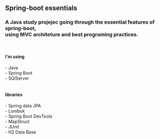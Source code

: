 <h2>Spring-boot essentials</h2>

<h3>A Java study projejec going through the essential features of spring-boot,<br>
using MVC architeture and best programing practices.</h3><br>

<h4>I'm using</h3>
- Java<br>
- Spring Boot<br>
- SQlServer<br>
<br>
<h4>libraries</h4>
- Spring data JPA<br>
- Lombok<br>
- Spring Boot DevTools<br>
- MapStruct<br>
- JUnit<br>
- H2 Data Base
